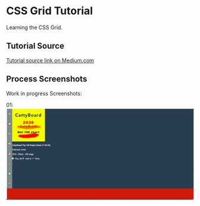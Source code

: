 # CSS Grid Tutorial
Learning the CSS Grid.

## Tutorial Source
[Tutorial source link on Medium.com](https://medium.com/flexbox-and-grids/how-to-efficiently-master-the-css-grid-in-a-jiffy-585d0c213577)

## Process Screenshots
Work in progress Screenshots:

01:
![Screenshot1](img/stopping-point-01.png)
